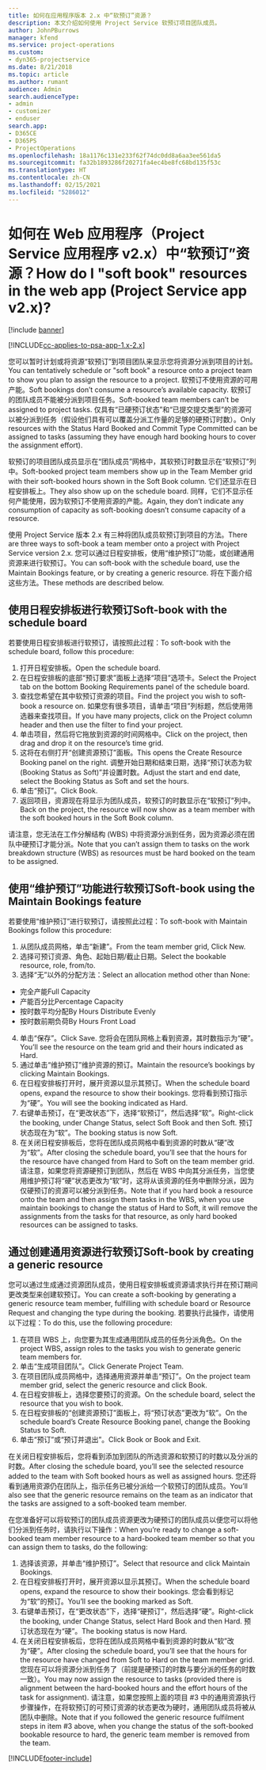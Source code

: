 ```yaml
---
title: 如何在应用程序版本 2.x 中“软预订”资源？
description: 本文介绍如何使用 Project Service 软预订项目团队成员。
author: JohnPBurrows
manager: kfend
ms.service: project-operations
ms.custom:
- dyn365-projectservice
ms.date: 8/21/2018
ms.topic: article
ms.author: rumant
audience: Admin
search.audienceType:
- admin
- customizer
- enduser
search.app:
- D365CE
- D365PS
- ProjectOperations
ms.openlocfilehash: 18a1176c131e233f62f74dc0dd8a6aa3ee561da5
ms.sourcegitcommit: fa32b1893286f20271fa4ec4be8fc68bd135f53c
ms.translationtype: HT
ms.contentlocale: zh-CN
ms.lasthandoff: 02/15/2021
ms.locfileid: "5286012"
---
```

# <a name="how-do-i-soft-book-resources-in-the-web-app-project-service-app-v2x"></a><span data-ttu-id="f0889-103">如何在 Web 应用程序（Project Service 应用程序 v2.x）中“软预订”资源？</span><span class="sxs-lookup"><span data-stu-id="f0889-103">How do I "soft book" resources in the web app (Project Service app v2.x)?</span></span>

[!include [banner](../includes/psa-now-project-operations.md)]

[!INCLUDE[cc-applies-to-psa-app-1.x-2.x](../includes/cc-applies-to-psa-app-1x-2x.md)]

<span data-ttu-id="f0889-104">您可以暂时计划或将资源“软预订”到项目团队来显示您将资源分派到项目的计划。</span><span class="sxs-lookup"><span data-stu-id="f0889-104">You can tentatively schedule or "soft book" a resource onto a project team to show you plan to assign the resource to a project.</span></span> <span data-ttu-id="f0889-105">软预订不使用资源的可用产能。</span><span class="sxs-lookup"><span data-stu-id="f0889-105">Soft bookings don’t consume a resource’s available capacity.</span></span> <span data-ttu-id="f0889-106">软预订的团队成员不能被分派到项目任务。</span><span class="sxs-lookup"><span data-stu-id="f0889-106">Soft-booked team members can’t be assigned to project tasks.</span></span> <span data-ttu-id="f0889-107">仅具有“已硬预订状态”和“已提交提交类型”的资源可以被分派到任务（假设他们具有可以覆盖分派工作量的足够的硬预订时数）。</span><span class="sxs-lookup"><span data-stu-id="f0889-107">Only resources with the Status Hard Booked and Commit Type Committed can be assigned to tasks (assuming they have enough hard booking hours to cover the assignment effort).</span></span>

<span data-ttu-id="f0889-108">软预订的项目团队成员显示在“团队成员”网格中，其软预订时数显示在“软预订”列中。</span><span class="sxs-lookup"><span data-stu-id="f0889-108">Soft-booked project team members show up in the Team Member grid with their soft-booked hours shown in the Soft Book column.</span></span> <span data-ttu-id="f0889-109">它们还显示在日程安排板上。</span><span class="sxs-lookup"><span data-stu-id="f0889-109">They also show up on the schedule board.</span></span> <span data-ttu-id="f0889-110">同样，它们不显示任何产能使用，因为软预订不使用资源的产能。</span><span class="sxs-lookup"><span data-stu-id="f0889-110">Again, they don’t indicate any consumption of capacity as soft-booking doesn’t consume capacity of a resource.</span></span>

<span data-ttu-id="f0889-111">使用 Project Service 版本 2.x 有三种将团队成员软预订到项目的方法。</span><span class="sxs-lookup"><span data-stu-id="f0889-111">There are three ways to soft-book a team member onto a project with Project Service version 2.x.</span></span> <span data-ttu-id="f0889-112">您可以通过日程安排板，使用“维护预订”功能，或创建通用资源来进行软预订。</span><span class="sxs-lookup"><span data-stu-id="f0889-112">You can soft-book with the schedule board, use the Maintain Bookings feature, or by creating a generic resource.</span></span> <span data-ttu-id="f0889-113">将在下面介绍这些方法。</span><span class="sxs-lookup"><span data-stu-id="f0889-113">These methods are described below.</span></span>

## <a name="soft-book-with-the-schedule-board"></a><span data-ttu-id="f0889-114">使用日程安排板进行软预订</span><span class="sxs-lookup"><span data-stu-id="f0889-114">Soft-book with the schedule board</span></span>

<span data-ttu-id="f0889-115">若要使用日程安排板进行软预订，请按照此过程：</span><span class="sxs-lookup"><span data-stu-id="f0889-115">To soft-book with the schedule board, follow this procedure:</span></span> 
1. <span data-ttu-id="f0889-116">打开日程安排板。</span><span class="sxs-lookup"><span data-stu-id="f0889-116">Open the schedule board.</span></span>
2. <span data-ttu-id="f0889-117">在日程安排板的底部“预订要求”面板上选择“项目”选项卡。</span><span class="sxs-lookup"><span data-stu-id="f0889-117">Select the Project tab on the bottom Booking Requirements panel of the schedule board.</span></span>
3. <span data-ttu-id="f0889-118">查找您希望在其中软预订资源的项目。</span><span class="sxs-lookup"><span data-stu-id="f0889-118">Find the project you wish to soft-book a resource on.</span></span> <span data-ttu-id="f0889-119">如果您有很多项目，请单击“项目”列标题，然后使用筛选器来查找项目。</span><span class="sxs-lookup"><span data-stu-id="f0889-119">If you have many projects, click on the Project column header and then use the filter to find your project.</span></span>
4. <span data-ttu-id="f0889-120">单击项目，然后将它拖放到资源的时间网格中。</span><span class="sxs-lookup"><span data-stu-id="f0889-120">Click on the project, then drag and drop it on the resource’s time grid.</span></span>
5. <span data-ttu-id="f0889-121">这将在右侧打开“创建资源预订”面板。</span><span class="sxs-lookup"><span data-stu-id="f0889-121">This opens the Create Resource Booking panel on the right.</span></span> <span data-ttu-id="f0889-122">调整开始日期和结束日期，选择“预订状态为软 (Booking Status as Soft)”并设置时数。</span><span class="sxs-lookup"><span data-stu-id="f0889-122">Adjust the start and end date, select the Booking Status as Soft and set the hours.</span></span> 
6. <span data-ttu-id="f0889-123">单击“预订”。</span><span class="sxs-lookup"><span data-stu-id="f0889-123">Click Book.</span></span>
7. <span data-ttu-id="f0889-124">返回项目，资源现在将显示为团队成员，软预订的时数显示在“软预订”列中。</span><span class="sxs-lookup"><span data-stu-id="f0889-124">Back on the project, the resource will now show as a team member with the soft booked hours in the Soft Book column.</span></span>

<span data-ttu-id="f0889-125">请注意，您无法在工作分解结构 (WBS) 中将资源分派到任务，因为资源必须在团队中硬预订才能分派。</span><span class="sxs-lookup"><span data-stu-id="f0889-125">Note that you can’t assign them to tasks on the work breakdown structure (WBS) as resources must be hard booked on the team to be assigned.</span></span>

## <a name="soft-book-using-the-maintain-bookings-feature"></a><span data-ttu-id="f0889-126">使用“维护预订”功能进行软预订</span><span class="sxs-lookup"><span data-stu-id="f0889-126">Soft-book using the Maintain Bookings feature</span></span>

<span data-ttu-id="f0889-127">若要使用“维护预订”进行软预订，请按照此过程：</span><span class="sxs-lookup"><span data-stu-id="f0889-127">To soft-book with Maintain Bookings follow this procedure:</span></span>
1. <span data-ttu-id="f0889-128">从团队成员网格，单击“新建”。</span><span class="sxs-lookup"><span data-stu-id="f0889-128">From the team member grid, Click New.</span></span>
2. <span data-ttu-id="f0889-129">选择可预订资源、角色、起始日期/截止日期。</span><span class="sxs-lookup"><span data-stu-id="f0889-129">Select the bookable resource, role, from/to.</span></span>
3. <span data-ttu-id="f0889-130">选择“无”以外的分配方法：</span><span class="sxs-lookup"><span data-stu-id="f0889-130">Select an allocation method other than None:</span></span>
- <span data-ttu-id="f0889-131">完全产能</span><span class="sxs-lookup"><span data-stu-id="f0889-131">Full Capacity</span></span>
- <span data-ttu-id="f0889-132">产能百分比</span><span class="sxs-lookup"><span data-stu-id="f0889-132">Percentage Capacity</span></span>
- <span data-ttu-id="f0889-133">按时数平均分配</span><span class="sxs-lookup"><span data-stu-id="f0889-133">By Hours Distribute Evenly</span></span>
- <span data-ttu-id="f0889-134">按时数前期负荷</span><span class="sxs-lookup"><span data-stu-id="f0889-134">By Hours Front Load</span></span>
4. <span data-ttu-id="f0889-135">单击“保存”。</span><span class="sxs-lookup"><span data-stu-id="f0889-135">Click Save.</span></span> <span data-ttu-id="f0889-136">您将会在团队网格上看到资源，其时数指示为“硬”。</span><span class="sxs-lookup"><span data-stu-id="f0889-136">You’ll see the resource on the team grid and their hours indicated as Hard.</span></span>
5. <span data-ttu-id="f0889-137">通过单击“维护预订”维护资源的预订。</span><span class="sxs-lookup"><span data-stu-id="f0889-137">Maintain the resource’s bookings by clicking Maintain Bookings.</span></span>
6. <span data-ttu-id="f0889-138">在日程安排板打开时，展开资源以显示其预订。</span><span class="sxs-lookup"><span data-stu-id="f0889-138">When the schedule board opens, expand the resource to show their bookings.</span></span> <span data-ttu-id="f0889-139">您将看到预订指示为“硬”。</span><span class="sxs-lookup"><span data-stu-id="f0889-139">You will see the booking indicated as Hard.</span></span>
7. <span data-ttu-id="f0889-140">右键单击预订，在“更改状态”下，选择“软预订”，然后选择“软”。</span><span class="sxs-lookup"><span data-stu-id="f0889-140">Right-click the booking, under Change Status, select Soft Book and then Soft.</span></span> <span data-ttu-id="f0889-141">预订状态现在为“软”。</span><span class="sxs-lookup"><span data-stu-id="f0889-141">The booking status is now Soft.</span></span>
8. <span data-ttu-id="f0889-142">在关闭日程安排板后，您将在团队成员网格中看到资源的时数从“硬”改为“软”。</span><span class="sxs-lookup"><span data-stu-id="f0889-142">After closing the schedule board, you’ll see that the hours for the resource have changed from Hard to Soft on the team member grid.</span></span>
<span data-ttu-id="f0889-143">请注意，如果您将资源硬预订到团队，然后在 WBS 中向其分派任务，当您使用维护预订将“硬”状态更改为“软”时，这将从该资源的任务中删除分派，因为仅硬预订的资源可以被分派到任务。</span><span class="sxs-lookup"><span data-stu-id="f0889-143">Note that if you hard book a resource onto the team and then assign them tasks in the WBS, when you use maintain bookings to change the status of Hard to Soft, it will remove the assignments from the tasks for that resource, as only hard booked resources can be assigned to tasks.</span></span>

## <a name="soft-book-by-creating-a-generic-resource"></a><span data-ttu-id="f0889-144">通过创建通用资源进行软预订</span><span class="sxs-lookup"><span data-stu-id="f0889-144">Soft-book by creating a generic resource</span></span>

<span data-ttu-id="f0889-145">您可以通过生成通过资源团队成员，使用日程安排板或资源请求执行并在预订期间更改类型来创建软预订。</span><span class="sxs-lookup"><span data-stu-id="f0889-145">You can create a soft-booking by generating a generic resource team member, fulfilling with schedule board or Resource Request and changing the type during the booking.</span></span>
<span data-ttu-id="f0889-146">若要执行此操作，请使用以下过程：</span><span class="sxs-lookup"><span data-stu-id="f0889-146">To do this, use the following procedure:</span></span>

1. <span data-ttu-id="f0889-147">在项目 WBS 上，向您要为其生成通用团队成员的任务分派角色。</span><span class="sxs-lookup"><span data-stu-id="f0889-147">On the project WBS, assign roles to the tasks you wish to generate generic team members for.</span></span>
2. <span data-ttu-id="f0889-148">单击“生成项目团队”。</span><span class="sxs-lookup"><span data-stu-id="f0889-148">Click Generate Project Team.</span></span>
3. <span data-ttu-id="f0889-149">在项目团队成员网格中，选择通用资源并单击“预订”。</span><span class="sxs-lookup"><span data-stu-id="f0889-149">On the project team member grid, select the generic resource and click Book.</span></span>
4. <span data-ttu-id="f0889-150">在日程安排板上，选择您要预订的资源。</span><span class="sxs-lookup"><span data-stu-id="f0889-150">On the schedule board, select the resource that you wish to book.</span></span>
5. <span data-ttu-id="f0889-151">在日程安排板的“创建资源预订”面板上，将“预订状态”更改为“软”。</span><span class="sxs-lookup"><span data-stu-id="f0889-151">On the schedule board’s Create Resource Booking panel, change the Booking Status to Soft.</span></span>
6. <span data-ttu-id="f0889-152">单击“预订”或“预订并退出”。</span><span class="sxs-lookup"><span data-stu-id="f0889-152">Click Book or Book and Exit.</span></span>

<span data-ttu-id="f0889-153">在关闭日程安排板后，您将看到添加到团队的所选资源和软预订的时数以及分派的时数。</span><span class="sxs-lookup"><span data-stu-id="f0889-153">After closing the schedule board, you’ll see the selected resource added to the team with Soft booked hours as well as assigned hours.</span></span> <span data-ttu-id="f0889-154">您还将看到通用资源仍在团队上，指示任务已被分派给一个软预订的团队成员。</span><span class="sxs-lookup"><span data-stu-id="f0889-154">You’ll also see that the generic resource remains on the team as an indicator that the tasks are assigned to a soft-booked team member.</span></span>

<span data-ttu-id="f0889-155">在您准备好可以将软预订的团队成员资源更改为硬预订的团队成员以便您可以将他们分派到任务时，请执行以下操作：</span><span class="sxs-lookup"><span data-stu-id="f0889-155">When you’re ready to change a soft-booked team member resource to a hard-booked team member so that you can assign them to tasks, do the following:</span></span>

1. <span data-ttu-id="f0889-156">选择该资源，并单击“维护预订”。</span><span class="sxs-lookup"><span data-stu-id="f0889-156">Select that resource and click Maintain Bookings.</span></span>
2. <span data-ttu-id="f0889-157">在日程安排板打开时，展开资源以显示其预订。</span><span class="sxs-lookup"><span data-stu-id="f0889-157">When the schedule board opens, expand the resource to show their bookings.</span></span> <span data-ttu-id="f0889-158">您会看到标记为“软”的预订。</span><span class="sxs-lookup"><span data-stu-id="f0889-158">You’ll see the booking marked as Soft.</span></span>
3. <span data-ttu-id="f0889-159">右键单击预订，在“更改状态”下，选择“硬预订”，然后选择“硬”。</span><span class="sxs-lookup"><span data-stu-id="f0889-159">Right-click the booking, under Change Status, select Hard Book and then Hard.</span></span> <span data-ttu-id="f0889-160">预订状态现在为“硬”。</span><span class="sxs-lookup"><span data-stu-id="f0889-160">The booking status is now Hard.</span></span>
4. <span data-ttu-id="f0889-161">在关闭日程安排板后，您将在团队成员网格中看到资源的时数从“软”改为“硬”。</span><span class="sxs-lookup"><span data-stu-id="f0889-161">After closing the schedule board, you’ll see that the hours for the resource have changed from Soft to Hard on the team member grid.</span></span> <span data-ttu-id="f0889-162">您现在可以将资源分派到任务了（前提是硬预订的时数与要分派的任务的时数一致）。</span><span class="sxs-lookup"><span data-stu-id="f0889-162">You may now assign the resource to tasks (provided there is alignment between the hard-booked hours and the effort hours of the task for assignment).</span></span> <span data-ttu-id="f0889-163">请注意，如果您按照上面的项目 #3 中的通用资源执行步骤操作，在将软预订的可预订资源的状态更改为硬时，通用团队成员将被从团队中删除。</span><span class="sxs-lookup"><span data-stu-id="f0889-163">Note that if you followed the generic resource fulfilment steps in item #3 above, when you change the status of the soft-booked bookable resource to hard, the generic team member is removed from the team.</span></span>


[!INCLUDE[footer-include](../includes/footer-banner.md)]